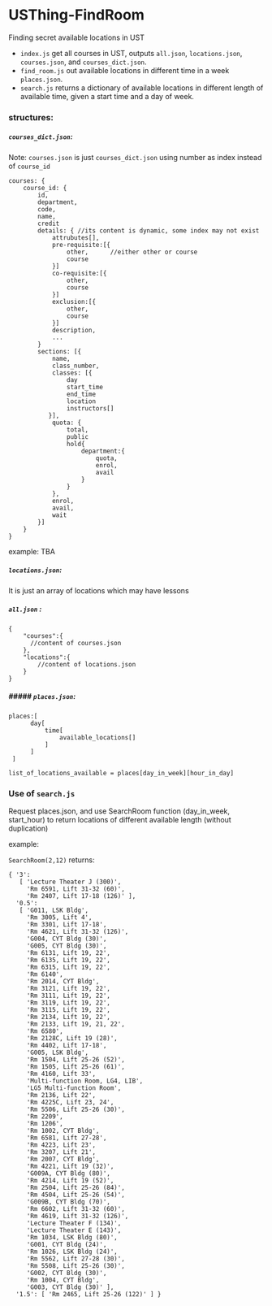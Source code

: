 # USThing-FindRoom

Finding secret available locations in UST

- `index.js` get all courses in UST, outputs `all.json`, `locations.json`, `courses.json`, and `courses_dict.json`.
- `find_room.js` out available locations in different time in a week `places.json`.
- `search.js` returns a dictionary of available locations in different length of available time, given a start time and a day of week.

### structures:

##### `courses_dict.json`:

Note: `courses.json` is just `courses_dict.json` using number as index instead of `course_id`

```
courses: {
    course_id: {
        id,
        department,
        code,
        name,
        credit
        details: { //its content is dynamic, some index may not exist
            attrubutes[],
            pre-requisite:[{
                other,		//either other or course
                course
            }]
            co-requisite:[{
                other,
                course
            }]
            exclusion:[{
                other,
                course
            }]
            description,
            ...
        }
        sections: [{
            name,
            class_number,
            classes: [{
                day
                start_time
                end_time
                location
                instructors[]
           }],
            quota: {
                total,
                public
                hold{
                    department:{
                        quota,
                        enrol,
                        avail
                    }
				}
            },
            enrol,
            avail,
            wait
        }]
    }
}
```

example: TBA



##### `locations.json`:

It is just an array of locations which may have lessons

##### `all.json` :

```
{
    "courses":{
      //content of courses.json
    },
  	"locations":{
        //content of locations.json
    }
}
```

#####  ##### `places.json`:

```
places:[
      day[
          time[
              available_locations[]
          ]
      ]
 ]
```

`list_of_locations_available = places[day_in_week][hour_in_day]`

### Use of `search.js`

Request places.json, and use SearchRoom function (day_in_week, start_hour) to return locations of different available length (without duplication)

example:

`SearchRoom(2,12)` returns:

```
{ '3':
   [ 'Lecture Theater J (300)',
     'Rm 6591, Lift 31-32 (60)',
     'Rm 2407, Lift 17-18 (126)' ],
  '0.5':
   [ 'G011, LSK Bldg',
     'Rm 3005, Lift 4',
     'Rm 3301, Lift 17-18',
     'Rm 4621, Lift 31-32 (126)',
     'G004, CYT Bldg (30)',
     'G005, CYT Bldg (30)',
     'Rm 6131, Lift 19, 22',
     'Rm 6135, Lift 19, 22',
     'Rm 6315, Lift 19, 22',
     'Rm 6140',
     'Rm 2014, CYT Bldg',
     'Rm 3121, Lift 19, 22',
     'Rm 3111, Lift 19, 22',
     'Rm 3119, Lift 19, 22',
     'Rm 3115, Lift 19, 22',
     'Rm 2134, Lift 19, 22',
     'Rm 2133, Lift 19, 21, 22',
     'Rm 6580',
     'Rm 2128C, Lift 19 (28)',
     'Rm 4402, Lift 17-18',
     'G005, LSK Bldg',
     'Rm 1504, Lift 25-26 (52)',
     'Rm 1505, Lift 25-26 (61)',
     'Rm 4160, Lift 33',
     'Multi-function Room, LG4, LIB',
     'LG5 Multi-function Room',
     'Rm 2136, Lift 22',
     'Rm 4225C, Lift 23, 24',
     'Rm 5506, Lift 25-26 (30)',
     'Rm 2209',
     'Rm 1206',
     'Rm 1002, CYT Bldg',
     'Rm 6581, Lift 27-28',
     'Rm 4223, Lift 23',
     'Rm 3207, Lift 21',
     'Rm 2007, CYT Bldg',
     'Rm 4221, Lift 19 (32)',
     'G009A, CYT Bldg (80)',
     'Rm 4214, Lift 19 (52)',
     'Rm 2504, Lift 25-26 (84)',
     'Rm 4504, Lift 25-26 (54)',
     'G009B, CYT Bldg (70)',
     'Rm 6602, Lift 31-32 (60)',
     'Rm 4619, Lift 31-32 (126)',
     'Lecture Theater F (134)',
     'Lecture Theater E (143)',
     'Rm 1034, LSK Bldg (80)',
     'G001, CYT Bldg (24)',
     'Rm 1026, LSK Bldg (24)',
     'Rm 5562, Lift 27-28 (30)',
     'Rm 5508, Lift 25-26 (30)',
     'G002, CYT Bldg (30)',
     'Rm 1004, CYT Bldg',
     'G003, CYT Bldg (30)' ],
  '1.5': [ 'Rm 2465, Lift 25-26 (122)' ] }

```

